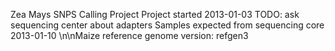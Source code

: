 Zea Mays SNPS Calling Project
Project started 2013-01-03
TODO: ask sequencing center about adapters
Samples expected from sequencing core 2013-01-10
\n\nMaize reference genome version: refgen3
